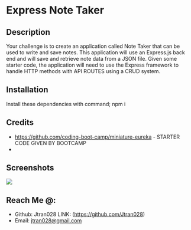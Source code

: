 # Express Note Taker

## Description
Your challenge is to create an application called Note Taker that can be used to write and save notes. This application will use an Express.js back end and will save and retrieve note data from a JSON file. Given some starter code, the application will need to use the Express framework to handle HTTP methods with API ROUTES using a CRUD system.

## Installation
Install these dependencies with command;
npm i 

## Credits
  * https://github.com/coding-boot-camp/miniature-eureka - STARTER CODE GIVEN BY BOOTCAMP
  * 
## Screenshots 
![](.public/../public/assets/img/DEMO.gif)
## Reach Me @:
* Github: Jtran028 LINK: (https://github.com/Jtran028)
* Email: jtran028@gmail.com